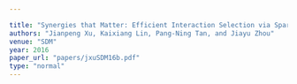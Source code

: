 ```yaml
---

title: "Synergies that Matter: Efficient Interaction Selection via Sparse Factorization Machine."
authors: "Jianpeng Xu, Kaixiang Lin, Pang-Ning Tan, and Jiayu Zhou"
venue: "SDM"
year: 2016
paper_url: "papers/jxuSDM16b.pdf"
type: "normal"
---
```


